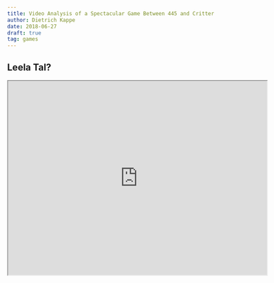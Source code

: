 ```yaml
---
title: Video Analysis of a Spectacular Game Between 445 and Critter
author: Dietrich Kappe
date: 2018-06-27
draft: true
tag: games
---
```


## Leela Tal?

<iframe width="600" height="450"
src="https://www.youtube.com/embed/LOlJwYZhVCM">
</iframe>
